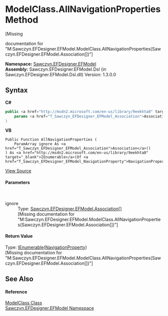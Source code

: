 # ModelClass.AllNavigationProperties Method 
 

\[Missing <summary> documentation for "M:Sawczyn.EFDesigner.EFModel.ModelClass.AllNavigationProperties(Sawczyn.EFDesigner.EFModel.Association[])"\]

**Namespace:**&nbsp;<a href="N_Sawczyn_EFDesigner_EFModel">Sawczyn.EFDesigner.EFModel</a><br />**Assembly:**&nbsp;Sawczyn.EFDesigner.EFModel.Dsl (in Sawczyn.EFDesigner.EFModel.Dsl.dll) Version: 1.3.0.0

## Syntax

**C#**<br />
``` C#
public <a href="http://msdn2.microsoft.com/en-us/library/9eekhta0" target="_blank">IEnumerable</a><<a href="T_Sawczyn_EFDesigner_EFModel_NavigationProperty">NavigationProperty</a>> AllNavigationProperties(
	params <a href="T_Sawczyn_EFDesigner_EFModel_Association">Association</a>[] ignore
)
```

**VB**<br />
``` VB
Public Function AllNavigationProperties ( 
	ParamArray ignore As <a href="T_Sawczyn_EFDesigner_EFModel_Association">Association</a>()
) As <a href="http://msdn2.microsoft.com/en-us/library/9eekhta0" target="_blank">IEnumerable</a>(Of <a href="T_Sawczyn_EFDesigner_EFModel_NavigationProperty">NavigationProperty</a>)
```

<a href="https://github.com/msawczyn/EFDesigner/tree/master/src/Dsl/CustomCode/Partials/ModelClass.cs#L159" title="View the source code">View Source</a><br />

#### Parameters
&nbsp;<dl><dt>ignore</dt><dd>Type: <a href="T_Sawczyn_EFDesigner_EFModel_Association">Sawczyn.EFDesigner.EFModel.Association</a>[]<br />\[Missing <param name="ignore"/> documentation for "M:Sawczyn.EFDesigner.EFModel.ModelClass.AllNavigationProperties(Sawczyn.EFDesigner.EFModel.Association[])"\]</dd></dl>

#### Return Value
Type: <a href="http://msdn2.microsoft.com/en-us/library/9eekhta0" target="_blank">IEnumerable</a>(<a href="T_Sawczyn_EFDesigner_EFModel_NavigationProperty">NavigationProperty</a>)<br />\[Missing <returns> documentation for "M:Sawczyn.EFDesigner.EFModel.ModelClass.AllNavigationProperties(Sawczyn.EFDesigner.EFModel.Association[])"\]

## See Also


#### Reference
<a href="T_Sawczyn_EFDesigner_EFModel_ModelClass">ModelClass Class</a><br /><a href="N_Sawczyn_EFDesigner_EFModel">Sawczyn.EFDesigner.EFModel Namespace</a><br />